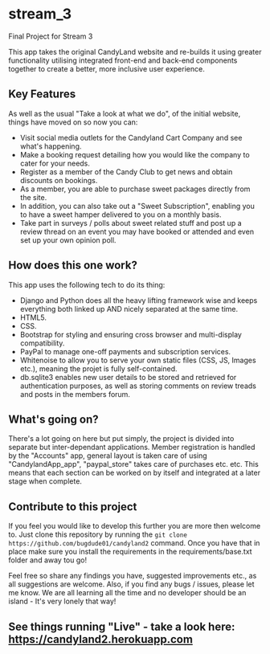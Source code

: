 # stream_3
Final Project for Stream 3

This app takes the original CandyLand website and re-builds it using greater functionality utilising
integrated front-end and back-end components together to create a better, more inclusive user
experience.

## Key Features

As well as the usual "Take a look at what we do", of the initial website, things have moved on so now
you can:

* Visit social media outlets for the Candyland Cart Company and see what's happening.
* Make a booking request detailing how you would like the company to cater for your needs.
* Register as a member of the Candy Club to get news and obtain discounts on bookings.
* As a member, you are able to purchase sweet packages directly from the site.
* In addition, you can also take out a "Sweet Subscription", enabling you to have a sweet hamper
  delivered to you on a monthly basis.
* Take part in surveys / polls about sweet related stuff and post up a review thread on an event you
  may have booked or attended and even set up your own opinion poll.

## How does this one work?

This app uses the following tech to do its thing:

* Django and Python does all the heavy lifting framework wise and keeps everything both linked up AND nicely
  separated at the same time.
* HTML5.
* CSS.
* Bootstrap for styling and ensuring cross browser and multi-display compatibility.
* PayPal to manage one-off payments and subscription services.
* Whitenoise to allow you to serve your own static files (CSS, JS, Images etc.), meaning the projet is fully
self-contained.
* db.sqlite3 enables new user details to be stored and retrieved for authentication purposes, as well as
storing comments on review treads and posts in the members forum.

## What's going on?

There's a lot going on here but put simply, the project is divided into separate but inter-dependant
applications. Member registration is handled by the "Accounts" app, general layout is taken care of using
"CandylandApp_app", "paypal_store" takes care of purchases etc. etc. This means that each section can be worked
on by itself and integrated at a later stage when complete.

## Contribute to this project

If you feel you would like to develop this further you are more then welcome to. Just clone this repository
by running the `git clone https://github.com/bugdude01/candyland2` command. Once you have that in place make
sure you install the requirements in the requirements/base.txt folder and away tou go!

Feel free so share any findings you have, suggested improvements etc., as all suggestions are welcome. Also, if
you find any bugs / issues, please let me know. We are all learning all the time and no developer should be an
island - It's very lonely that way!

## See things running "Live" - take a look here: https://candyland2.herokuapp.com
